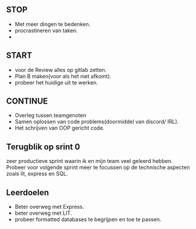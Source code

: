 ## STOP

-   Met meer dingen te bedenken.
-   procrastineren van taken.
-

## START

-   voor de Review alles op gitlab zetten.
-   Plan B maken(voor als het niet afkomt).
-   probeer het huidige uit te werken.

## CONTINUE

-   Overleg tussen teamgenoten
-   Samen oplossen van code problems(doormiddel van discord/ IRL).
-   Het schrijven van OOP gericht code.

## Terugblik op srint 0

zeer productieve sprint waarin ik en mijn team veel geleerd hebben. Probeer voor volgende sprint meer te focussen op de technische aspecten zoals lit, express en SQL.

## Leerdoelen

-   Beter overweg met Express.
-   beter overweg met LIT.
-   probeer formatted databases te begrijpen en toe te passen.
